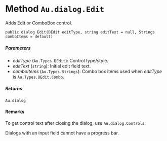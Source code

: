 # Method `Au.dialog.Edit`

Adds Edit or ComboBox control.

```
public dialog Edit(DEdit editType, string editText = null, Strings comboItems = default)
```

##### Parameters

- *editType*  (`Au.Types.DEdit`):
    Control type/style.
- *editText*  (`string`):
    Initial edit field text.
- *comboItems*  (`Au.Types.Strings`):
    Combo box items used when *editType* is `Au.Types.DEdit.Combo`.

##### Returns

`Au.dialog`

#### Remarks

To get control text after closing the dialog, use `Au.dialog.Controls`.

Dialogs with an input field cannot have a progress bar.